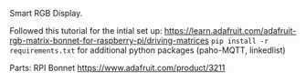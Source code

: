 Smart RGB Display.

Followed this tutorial for the intial set up: https://learn.adafruit.com/adafruit-rgb-matrix-bonnet-for-raspberry-pi/driving-matrices
`pip install -r requirements.txt` for additional python packages (paho-MQTT, linkedlist)


Parts: RPI Bonnet https://www.adafruit.com/product/3211



